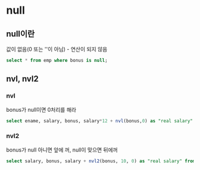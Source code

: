 # null

## null이란

값이 없음(0 또는 ''이 아님) - 연산이 되지 않음

```sql
select * from emp where bonus is null;
```



## nvl, nvl2

### nvl

bonus가 null이면 0처리를 해라

```sql
select ename, salary, bonus, salary*12 + nvl(bonus,0) as "real salary" from emp;
```

### nvl2

bonus가 null 아니면 앞에 꺼, null이 맞으면 뒤에꺼

```sql
select salary, bonus, salary + nvl2(bonus, 10, 0) as "real salary" from emp;
```

